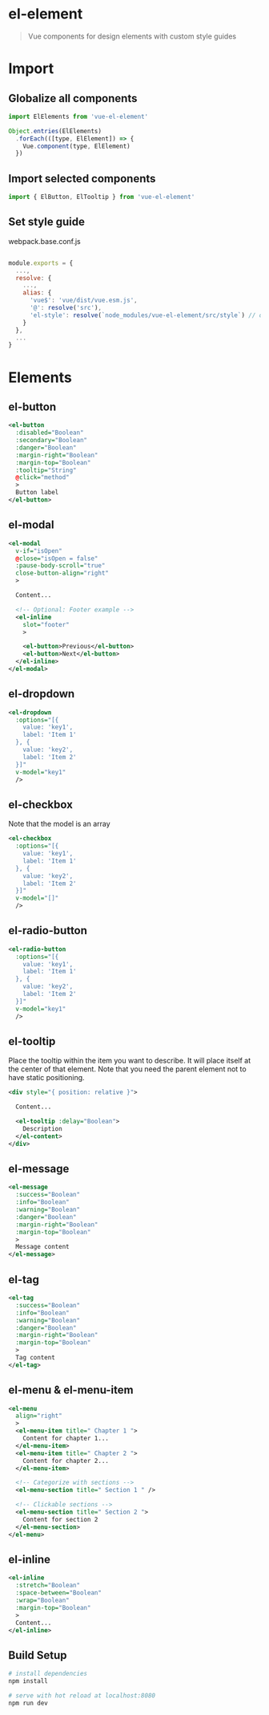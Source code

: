 # el-element

> Vue components for design elements with custom style guides

# Import
## Globalize all components
```js
import ElElements from 'vue-el-element'

Object.entries(ElElements)
  .forEach(([type, ElElement]) => {
    Vue.component(type, ElElement)
  })
```

## Import selected components
```js
import { ElButton, ElTooltip } from 'vue-el-element'
```

## Set style guide
webpack.base.conf.js
```js

module.exports = {
  ...,
  resolve: {
    ...,
    alias: {
      'vue$': 'vue/dist/vue.esm.js',
      '@': resolve('src'),
      'el-style': resolve(`node_modules/vue-el-element/src/style`) // or copy variables.less and set your custom style
    }
  },
  ...
}
```

# Elements
## el-button
```xml
<el-button
  :disabled="Boolean"
  :secondary="Boolean"
  :danger="Boolean"
  :margin-right="Boolean"
  :margin-top="Boolean"
  :tooltip="String"
  @click="method"
  >
  Button label
</el-button>
```

## el-modal
```xml
<el-modal
  v-if="isOpen"
  @close="isOpen = false"
  :pause-body-scroll="true"
  close-button-align="right"
  >

  Content...

  <!-- Optional: Footer example -->
  <el-inline
    slot="footer"
    >

    <el-button>Previous</el-button>
    <el-button>Next</el-button>
  </el-inline>
</el-modal>
```

## el-dropdown
```xml
<el-dropdown
  :options="[{
    value: 'key1',
    label: 'Item 1'
  }, {
    value: 'key2',
    label: 'Item 2'
  }]"
  v-model="key1"
  />
```

## el-checkbox
Note that the model is an array
```xml
<el-checkbox
  :options="[{
    value: 'key1',
    label: 'Item 1'
  }, {
    value: 'key2',
    label: 'Item 2'
  }]"
  v-model="[]"
  />
```

## el-radio-button
```xml
<el-radio-button
  :options="[{
    value: 'key1',
    label: 'Item 1'
  }, {
    value: 'key2',
    label: 'Item 2'
  }]"
  v-model="key1"
  />
```

## el-tooltip
Place the tooltip within the item you want to describe. It will place itself at the center of that element. Note that you need the parent element not to have static positioning.
```xml
<div style="{ position: relative }">

  Content...

  <el-tooltip :delay="Boolean">
    Description
  </el-content>
</div>
```

## el-message
```xml
<el-message
  :success="Boolean"
  :info="Boolean"
  :warning="Boolean"
  :danger="Boolean"
  :margin-right="Boolean"
  :margin-top="Boolean"
  >
  Message content
</el-message>
```

## el-tag
```xml
<el-tag
  :success="Boolean"
  :info="Boolean"
  :warning="Boolean"
  :danger="Boolean"
  :margin-right="Boolean"
  :margin-top="Boolean"
  >
  Tag content
</el-tag>
```

## el-menu & el-menu-item
```xml
<el-menu
  align="right"
  >
  <el-menu-item title=" Chapter 1 ">
    Content for chapter 1...
  </el-menu-item>
  <el-menu-item title=" Chapter 2 ">
    Content for chapter 2...
  </el-menu-item>

  <!-- Categorize with sections -->
  <el-menu-section title=" Section 1 " />

  <!-- Clickable sections -->
  <el-menu-section title=" Section 2 ">
    Content for section 2
  </el-menu-section>
</el-menu>
```

## el-inline
```xml
<el-inline
  :stretch="Boolean"
  :space-between="Boolean"
  :wrap="Boolean"
  :margin-top="Boolean"
  >
  Content...
</el-inline>
```

## Build Setup

``` bash
# install dependencies
npm install

# serve with hot reload at localhost:8080
npm run dev
```
